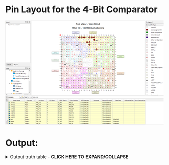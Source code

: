 # Pin Layout for the 4-Bit Comparator

<img src="/Year%202/Digital%20Design/Media/E05_Run1_PinLayout.png" alt="Pin Layout for the 4-Bit Comparator" title="Pin Layout for the 4-Bit Comparator" data-align="center">

# Output:

<details>
<summary>Output truth table - <b>CLICK HERE TO EXPAND/COLLAPSE</b></summary>

| in1         | in2         | in1 > in2 ? | in1 == in2 ? | in1 < in2 ? |
|:------------|:------------|:-----------:|:------------:|:-----------:|
| 0000 *(0)*  | 0000 *(0)*  |   0         | **1**        |   0         |
| 0000 *(0)*  | 0001 *(1)*  |   0         |   0          | **1**       |
| 0000 *(0)*  | 0010 *(2)*  |   0         |   0          | **1**       |
| 0000 *(0)*  | 0011 *(3)*  |   0         |   0          | **1**       |
| 0000 *(0)*  | 0100 *(4)*  |   0         |   0          | **1**       |
| 0000 *(0)*  | 0101 *(5)*  |   0         |   0          | **1**       |
| 0000 *(0)*  | 0110 *(6)*  |   0         |   0          | **1**       |
| 0000 *(0)*  | 0111 *(7)*  |   0         |   0          | **1**       |
| 0000 *(0)*  | 1000 *(8)*  |   0         |   0          | **1**       |
| 0000 *(0)*  | 1001 *(9)*  |   0         |   0          | **1**       |
| 0000 *(0)*  | 1010 *(10)* |   0         |   0          | **1**       |
| 0000 *(0)*  | 1011 *(11)* |   0         |   0          | **1**       |
| 0000 *(0)*  | 1100 *(12)* |   0         |   0          | **1**       |
| 0000 *(0)*  | 1101 *(13)* |   0         |   0          | **1**       |
| 0000 *(0)*  | 1110 *(14)* |   0         |   0          | **1**       |
| 0000 *(0)*  | 1111 *(15)* |   0         |   0          | **1**       |
||||||
| 0001 *(1)*  | 0000 *(0)*  | **1**       |   0          |   0         |
| 0001 *(1)*  | 0001 *(1)*  |   0         | **1**        |   0         |
| 0001 *(1)*  | 0010 *(2)*  |   0         |   0          | **1**       |
| 0001 *(1)*  | 0011 *(3)*  |   0         |   0          | **1**       |
| 0001 *(1)*  | 0100 *(4)*  |   0         |   0          | **1**       |
| 0001 *(1)*  | 0101 *(5)*  |   0         |   0          | **1**       |
| 0001 *(1)*  | 0110 *(6)*  |   0         |   0          | **1**       |
| 0001 *(1)*  | 0111 *(7)*  |   0         |   0          | **1**       |
| 0001 *(1)*  | 1000 *(8)*  |   0         |   0          | **1**       |
| 0001 *(1)*  | 1001 *(9)*  |   0         |   0          | **1**       |
| 0001 *(1)*  | 1010 *(10)* |   0         |   0          | **1**       |
| 0001 *(1)*  | 1011 *(11)* |   0         |   0          | **1**       |
| 0001 *(1)*  | 1100 *(12)* |   0         |   0          | **1**       |
| 0001 *(1)*  | 1101 *(13)* |   0         |   0          | **1**       |
| 0001 *(1)*  | 1110 *(14)* |   0         |   0          | **1**       |
| 0001 *(1)*  | 1111 *(15)* |   0         |   0          | **1**       |
||||||
| 0010 *(2)*  | 0000 *(0)*  | **1**       |   0          |   0         |
| 0010 *(2)*  | 0001 *(1)*  | **1**       |   0          |   0         |
| 0010 *(2)*  | 0010 *(2)*  |   0         | **1**        |   0         |
| 0010 *(2)*  | 0011 *(3)*  |   0         |   0          | **1**       |
| 0010 *(2)*  | 0100 *(4)*  |   0         |   0          | **1**       |
| 0010 *(2)*  | 0101 *(5)*  |   0         |   0          | **1**       |
| 0010 *(2)*  | 0110 *(6)*  |   0         |   0          | **1**       |
| 0010 *(2)*  | 0111 *(7)*  |   0         |   0          | **1**       |
| 0010 *(2)*  | 1000 *(8)*  |   0         |   0          | **1**       |
| 0010 *(2)*  | 1001 *(9)*  |   0         |   0          | **1**       |
| 0010 *(2)*  | 1010 *(10)* |   0         |   0          | **1**       |
| 0010 *(2)*  | 1011 *(11)* |   0         |   0          | **1**       |
| 0010 *(2)*  | 1100 *(12)* |   0         |   0          | **1**       |
| 0010 *(2)*  | 1101 *(13)* |   0         |   0          | **1**       |
| 0010 *(2)*  | 1110 *(14)* |   0         |   0          | **1**       |
| 0010 *(2)*  | 1111 *(15)* |   0         |   0          | **1**       |
||||||
| 0011 *(3)*  | 0000 *(0)*  | **1**       |   0          |   0         |
| 0011 *(3)*  | 0001 *(1)*  | **1**       |   0          |   0         |
| 0011 *(3)*  | 0010 *(2)*  | **1**       |   0          |   0         |
| 0011 *(3)*  | 0011 *(3)*  |   0         | **1**        |   0         |
| 0011 *(3)*  | 0100 *(4)*  |   0         |   0          | **1**       |
| 0011 *(3)*  | 0101 *(5)*  |   0         |   0          | **1**       |
| 0011 *(3)*  | 0110 *(6)*  |   0         |   0          | **1**       |
| 0011 *(3)*  | 0111 *(7)*  |   0         |   0          | **1**       |
| 0011 *(3)*  | 1000 *(8)*  |   0         |   0          | **1**       |
| 0011 *(3)*  | 1001 *(9)*  |   0         |   0          | **1**       |
| 0011 *(3)*  | 1010 *(10)* |   0         |   0          | **1**       |
| 0011 *(3)*  | 1011 *(11)* |   0         |   0          | **1**       |
| 0011 *(3)*  | 1100 *(12)* |   0         |   0          | **1**       |
| 0011 *(3)*  | 1101 *(13)* |   0         |   0          | **1**       |
| 0011 *(3)*  | 1110 *(14)* |   0         |   0          | **1**       |
| 0011 *(3)*  | 1111 *(15)* |   0         |   0          | **1**       |
||||||
| 0100 *(4)*  | 0000 *(0)*  | **1**       |   0          |   0         |
| 0100 *(4)*  | 0001 *(1)*  | **1**       |   0          |   0         |
| 0100 *(4)*  | 0010 *(2)*  | **1**       |   0          |   0         |
| 0100 *(4)*  | 0011 *(3)*  | **1**       |   0          |   0         |
| 0100 *(4)*  | 0100 *(4)*  |   0         | **1**        |   0         |
| 0100 *(4)*  | 0101 *(5)*  |   0         |   0          | **1**       |
| 0100 *(4)*  | 0110 *(6)*  |   0         |   0          | **1**       |
| 0100 *(4)*  | 0111 *(7)*  |   0         |   0          | **1**       |
| 0100 *(4)*  | 1000 *(8)*  |   0         |   0          | **1**       |
| 0100 *(4)*  | 1001 *(9)*  |   0         |   0          | **1**       |
| 0100 *(4)*  | 1010 *(10)* |   0         |   0          | **1**       |
| 0100 *(4)*  | 1011 *(11)* |   0         |   0          | **1**       |
| 0100 *(4)*  | 1100 *(12)* |   0         |   0          | **1**       |
| 0100 *(4)*  | 1101 *(13)* |   0         |   0          | **1**       |
| 0100 *(4)*  | 1110 *(14)* |   0         |   0          | **1**       |
| 0100 *(4)*  | 1111 *(15)* |   0         |   0          | **1**       |
||||||
| 0101 *(5)*  | 0000 *(0)*  | **1**       |   0          |   0         |
| 0101 *(5)*  | 0001 *(1)*  | **1**       |   0          |   0         |
| 0101 *(5)*  | 0010 *(2)*  | **1**       |   0          |   0         |
| 0101 *(5)*  | 0011 *(3)*  | **1**       |   0          |   0         |
| 0101 *(5)*  | 0100 *(4)*  | **1**       |   0          |   0         |
| 0101 *(5)*  | 0101 *(5)*  |   0         | **1**        |   0         |
| 0101 *(5)*  | 0110 *(6)*  |   0         |   0          | **1**       |
| 0101 *(5)*  | 0111 *(7)*  |   0         |   0          | **1**       |
| 0101 *(5)*  | 1000 *(8)*  |   0         |   0          | **1**       |
| 0101 *(5)*  | 1001 *(9)*  |   0         |   0          | **1**       |
| 0101 *(5)*  | 1010 *(10)* |   0         |   0          | **1**       |
| 0101 *(5)*  | 1011 *(11)* |   0         |   0          | **1**       |
| 0101 *(5)*  | 1100 *(12)* |   0         |   0          | **1**       |
| 0101 *(5)*  | 1101 *(13)* |   0         |   0          | **1**       |
| 0101 *(5)*  | 1110 *(14)* |   0         |   0          | **1**       |
| 0101 *(5)*  | 1111 *(15)* |   0         |   0          | **1**       |
||||||
| 0110 *(6)*  | 0000 *(0)*  | **1**       |   0          |   0         |
| 0110 *(6)*  | 0001 *(1)*  | **1**       |   0          |   0         |
| 0110 *(6)*  | 0010 *(2)*  | **1**       |   0          |   0         |
| 0110 *(6)*  | 0011 *(3)*  | **1**       |   0          |   0         |
| 0110 *(6)*  | 0100 *(4)*  | **1**       |   0          |   0         |
| 0110 *(6)*  | 0101 *(5)*  | **1**       |   0          |   0         |
| 0110 *(6)*  | 0110 *(6)*  |   0         | **1**        |   0         |
| 0110 *(6)*  | 0111 *(7)*  |   0         |   0          | **1**       |
| 0110 *(6)*  | 1000 *(8)*  |   0         |   0          | **1**       |
| 0110 *(6)*  | 1001 *(9)*  |   0         |   0          | **1**       |
| 0110 *(6)*  | 1010 *(10)* |   0         |   0          | **1**       |
| 0110 *(6)*  | 1011 *(11)* |   0         |   0          | **1**       |
| 0110 *(6)*  | 1100 *(12)* |   0         |   0          | **1**       |
| 0110 *(6)*  | 1101 *(13)* |   0         |   0          | **1**       |
| 0110 *(6)*  | 1110 *(14)* |   0         |   0          | **1**       |
| 0110 *(6)*  | 1111 *(15)* |   0         |   0          | **1**       |
||||||
| 0111 *(7)*  | 0000 *(0)*  | **1**       |   0          |   0         |
| 0111 *(7)*  | 0001 *(1)*  | **1**       |   0          |   0         |
| 0111 *(7)*  | 0010 *(2)*  | **1**       |   0          |   0         |
| 0111 *(7)*  | 0011 *(3)*  | **1**       |   0          |   0         |
| 0111 *(7)*  | 0100 *(4)*  | **1**       |   0          |   0         |
| 0111 *(7)*  | 0101 *(5)*  | **1**       |   0          |   0         |
| 0111 *(7)*  | 0110 *(6)*  | **1**       |   0          |   0         |
| 0111 *(7)*  | 0111 *(7)*  |   0         | **1**        |   0         |
| 0111 *(7)*  | 1000 *(8)*  |   0         |   0          | **1**       |
| 0111 *(7)*  | 1001 *(9)*  |   0         |   0          | **1**       |
| 0111 *(7)*  | 1010 *(10)* |   0         |   0          | **1**       |
| 0111 *(7)*  | 1011 *(11)* |   0         |   0          | **1**       |
| 0111 *(7)*  | 1100 *(12)* |   0         |   0          | **1**       |
| 0111 *(7)*  | 1101 *(13)* |   0         |   0          | **1**       |
| 0111 *(7)*  | 1110 *(14)* |   0         |   0          | **1**       |
| 0111 *(7)*  | 1111 *(15)* |   0         |   0          | **1**       |
||||||
| 1000 *(8)*  | 0000 *(0)*  | **1**       |   0          |   0         |
| 1000 *(8)*  | 0001 *(1)*  | **1**       |   0          |   0         |
| 1000 *(8)*  | 0010 *(2)*  | **1**       |   0          |   0         |
| 1000 *(8)*  | 0011 *(3)*  | **1**       |   0          |   0         |
| 1000 *(8)*  | 0100 *(4)*  | **1**       |   0          |   0         |
| 1000 *(8)*  | 0101 *(5)*  | **1**       |   0          |   0         |
| 1000 *(8)*  | 0110 *(6)*  | **1**       |   0          |   0         |
| 1000 *(8)*  | 0111 *(7)*  | **1**       |   0          |   0         |
| 1000 *(8)*  | 1000 *(8)*  |   0         | **1**        |   0         |
| 1000 *(8)*  | 1001 *(9)*  |   0         |   0          | **1**       |
| 1000 *(8)*  | 1010 *(10)* |   0         |   0          | **1**       |
| 1000 *(8)*  | 1011 *(11)* |   0         |   0          | **1**       |
| 1000 *(8)*  | 1100 *(12)* |   0         |   0          | **1**       |
| 1000 *(8)*  | 1101 *(13)* |   0         |   0          | **1**       |
| 1000 *(8)*  | 1110 *(14)* |   0         |   0          | **1**       |
| 1000 *(8)*  | 1111 *(15)* |   0         |   0          | **1**       |
||||||
| 1001 *(9)*  | 0000 *(0)*  | **1**       |   0          |   0         |
| 1001 *(9)*  | 0001 *(1)*  | **1**       |   0          |   0         |
| 1001 *(9)*  | 0010 *(2)*  | **1**       |   0          |   0         |
| 1001 *(9)*  | 0011 *(3)*  | **1**       |   0          |   0         |
| 1001 *(9)*  | 0100 *(4)*  | **1**       |   0          |   0         |
| 1001 *(9)*  | 0101 *(5)*  | **1**       |   0          |   0         |
| 1001 *(9)*  | 0110 *(6)*  | **1**       |   0          |   0         |
| 1001 *(9)*  | 0111 *(7)*  | **1**       |   0          |   0         |
| 1001 *(9)*  | 1000 *(8)*  | **1**       |   0          |   0         |
| 1001 *(9)*  | 1001 *(9)*  |   0         | **1**        |   0         |
| 1001 *(9)*  | 1010 *(10)* |   0         |   0          | **1**       |
| 1001 *(9)*  | 1011 *(11)* |   0         |   0          | **1**       |
| 1001 *(9)*  | 1100 *(12)* |   0         |   0          | **1**       |
| 1001 *(9)*  | 1101 *(13)* |   0         |   0          | **1**       |
| 1001 *(9)*  | 1110 *(14)* |   0         |   0          | **1**       |
| 1001 *(9)*  | 1111 *(15)* |   0         |   0          | **1**       |
||||||
| 1010 *(10)* | 0000 *(0)*  | **1**       |   0          |   0         |
| 1010 *(10)* | 0001 *(1)*  | **1**       |   0          |   0         |
| 1010 *(10)* | 0010 *(2)*  | **1**       |   0          |   0         |
| 1010 *(10)* | 0011 *(3)*  | **1**       |   0          |   0         |
| 1010 *(10)* | 0100 *(4)*  | **1**       |   0          |   0         |
| 1010 *(10)* | 0101 *(5)*  | **1**       |   0          |   0         |
| 1010 *(10)* | 0110 *(6)*  | **1**       |   0          |   0         |
| 1010 *(10)* | 0111 *(7)*  | **1**       |   0          |   0         |
| 1010 *(10)* | 1000 *(8)*  | **1**       |   0          |   0         |
| 1010 *(10)* | 1001 *(9)*  | **1**       |   0          |   0         |
| 1010 *(10)* | 1010 *(10)* |   0         | **1**        |   0         |
| 1010 *(10)* | 1011 *(11)* |   0         |   0          | **1**       |
| 1010 *(10)* | 1100 *(12)* |   0         |   0          | **1**       |
| 1010 *(10)* | 1101 *(13)* |   0         |   0          | **1**       |
| 1010 *(10)* | 1110 *(14)* |   0         |   0          | **1**       |
| 1010 *(10)* | 1111 *(15)* |   0         |   0          | **1**       |
||||||
| 1011 *(11)* | 0000 *(0)*  | **1**       |   0          |   0         |
| 1011 *(11)* | 0001 *(1)*  | **1**       |   0          |   0         |
| 1011 *(11)* | 0010 *(2)*  | **1**       |   0          |   0         |
| 1011 *(11)* | 0011 *(3)*  | **1**       |   0          |   0         |
| 1011 *(11)* | 0100 *(4)*  | **1**       |   0          |   0         |
| 1011 *(11)* | 0101 *(5)*  | **1**       |   0          |   0         |
| 1011 *(11)* | 0110 *(6)*  | **1**       |   0          |   0         |
| 1011 *(11)* | 0111 *(7)*  | **1**       |   0          |   0         |
| 1011 *(11)* | 1000 *(8)*  | **1**       |   0          |   0         |
| 1011 *(11)* | 1001 *(9)*  | **1**       |   0          |   0         |
| 1011 *(11)* | 1010 *(10)* | **1**       |   0          |   0         |
| 1011 *(11)* | 1011 *(11)* |   0         | **1**        |   0         |
| 1011 *(11)* | 1100 *(12)* |   0         |   0          | **1**       |
| 1011 *(11)* | 1101 *(13)* |   0         |   0          | **1**       |
| 1011 *(11)* | 1110 *(14)* |   0         |   0          | **1**       |
| 1011 *(11)* | 1111 *(15)* |   0         |   0          | **1**       |
||||||
| 1100 *(12)* | 0000 *(0)*  | **1**       |   0          |   0         |
| 1100 *(12)* | 0001 *(1)*  | **1**       |   0          |   0         |
| 1100 *(12)* | 0010 *(2)*  | **1**       |   0          |   0         |
| 1100 *(12)* | 0011 *(3)*  | **1**       |   0          |   0         |
| 1100 *(12)* | 0100 *(4)*  | **1**       |   0          |   0         |
| 1100 *(12)* | 0101 *(5)*  | **1**       |   0          |   0         |
| 1100 *(12)* | 0110 *(6)*  | **1**       |   0          |   0         |
| 1100 *(12)* | 0111 *(7)*  | **1**       |   0          |   0         |
| 1100 *(12)* | 1000 *(8)*  | **1**       |   0          |   0         |
| 1100 *(12)* | 1001 *(9)*  | **1**       |   0          |   0         |
| 1100 *(12)* | 1010 *(10)* | **1**       |   0          |   0         |
| 1100 *(12)* | 1011 *(11)* | **1**       |   0          |   0         |
| 1100 *(12)* | 1100 *(12)* |   0         | **1**        |   0         |
| 1100 *(12)* | 1101 *(13)* |   0         |   0          | **1**       |
| 1100 *(12)* | 1110 *(14)* |   0         |   0          | **1**       |
| 1100 *(12)* | 1111 *(15)* |   0         |   0          | **1**       |
||||||
| 1101 *(13)* | 0000 *(0)*  | **1**       |   0          |   0         |
| 1101 *(13)* | 0001 *(1)*  | **1**       |   0          |   0         |
| 1101 *(13)* | 0010 *(2)*  | **1**       |   0          |   0         |
| 1101 *(13)* | 0011 *(3)*  | **1**       |   0          |   0         |
| 1101 *(13)* | 0100 *(4)*  | **1**       |   0          |   0         |
| 1101 *(13)* | 0101 *(5)*  | **1**       |   0          |   0         |
| 1101 *(13)* | 0110 *(6)*  | **1**       |   0          |   0         |
| 1101 *(13)* | 0111 *(7)*  | **1**       |   0          |   0         |
| 1101 *(13)* | 1000 *(8)*  | **1**       |   0          |   0         |
| 1101 *(13)* | 1001 *(9)*  | **1**       |   0          |   0         |
| 1101 *(13)* | 1010 *(10)* | **1**       |   0          |   0         |
| 1101 *(13)* | 1011 *(11)* | **1**       |   0          |   0         |
| 1101 *(13)* | 1100 *(12)* | **1**       |   0          |   0         |
| 1101 *(13)* | 1101 *(13)* |   0         | **1**        |   0         |
| 1101 *(13)* | 1110 *(14)* |   0         |   0          | **1**       |
| 1101 *(13)* | 1111 *(15)* |   0         |   0          | **1**       |
||||||
| 1110 *(14)* | 0000 *(0)*  | **1**       |   0          |   0         |
| 1110 *(14)* | 0001 *(1)*  | **1**       |   0          |   0         |
| 1110 *(14)* | 0010 *(2)*  | **1**       |   0          |   0         |
| 1110 *(14)* | 0011 *(3)*  | **1**       |   0          |   0         |
| 1110 *(14)* | 0100 *(4)*  | **1**       |   0          |   0         |
| 1110 *(14)* | 0101 *(5)*  | **1**       |   0          |   0         |
| 1110 *(14)* | 0110 *(6)*  | **1**       |   0          |   0         |
| 1110 *(14)* | 0111 *(7)*  | **1**       |   0          |   0         |
| 1110 *(14)* | 1000 *(8)*  | **1**       |   0          |   0         |
| 1110 *(14)* | 1001 *(9)*  | **1**       |   0          |   0         |
| 1110 *(14)* | 1010 *(10)* | **1**       |   0          |   0         |
| 1110 *(14)* | 1011 *(11)* | **1**       |   0          |   0         |
| 1110 *(14)* | 1100 *(12)* | **1**       |   0          |   0         |
| 1110 *(14)* | 1101 *(13)* | **1**       |   0          |   0         |
| 1110 *(14)* | 1110 *(14)* |   0         | **1**        |   0         |
| 1110 *(14)* | 1111 *(15)* |   0         |   0          | **1**       |
||||||
| 1111 *(15)* | 0000 *(0)*  | **1**       |   0          |   0         |
| 1111 *(15)* | 0001 *(1)*  | **1**       |   0          |   0         |
| 1111 *(15)* | 0010 *(2)*  | **1**       |   0          |   0         |
| 1111 *(15)* | 0011 *(3)*  | **1**       |   0          |   0         |
| 1111 *(15)* | 0100 *(4)*  | **1**       |   0          |   0         |
| 1111 *(15)* | 0101 *(5)*  | **1**       |   0          |   0         |
| 1111 *(15)* | 0110 *(6)*  | **1**       |   0          |   0         |
| 1111 *(15)* | 0111 *(7)*  | **1**       |   0          |   0         |
| 1111 *(15)* | 1000 *(8)*  | **1**       |   0          |   0         |
| 1111 *(15)* | 1001 *(9)*  | **1**       |   0          |   0         |
| 1111 *(15)* | 1010 *(10)* | **1**       |   0          |   0         |
| 1111 *(15)* | 1011 *(11)* | **1**       |   0          |   0         |
| 1111 *(15)* | 1100 *(12)* | **1**       |   0          |   0         |
| 1111 *(15)* | 1101 *(13)* | **1**       |   0          |   0         |
| 1111 *(15)* | 1110 *(14)* | **1**       |   0          |   0         |
| 1111 *(15)* | 1111 *(15)* |   0         | **1**        |   0         |

</details>
